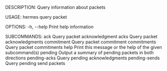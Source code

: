 DESCRIPTION:
Query information about packets

USAGE:
    hermes query packet <SUBCOMMAND>

OPTIONS:
    -h, --help    Print help information

SUBCOMMANDS:
    ack              Query packet acknowledgment
    acks             Query packet acknowledgments
    commitment       Query packet commitment
    commitments      Query packet commitments
    help             Print this message or the help of the given subcommand(s)
    pending          Output a summary of pending packets in both directions
    pending-acks     Query pending acknowledgments
    pending-sends    Query pending send packets
